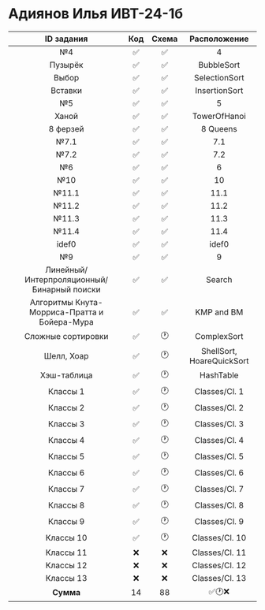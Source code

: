 # Адиянов Илья ИВТ-24-1б  
| ID задания | Код | Схема | Расположение |                                                 
| :----: | :----: | :----: | :----: |
| №4 | ✅ | ✅ | 4 |
| Пузырёк | ✅ | ✅ | BubbleSort |
| Выбор | ✅ | ✅ | SelectionSort |
| Вставки | ✅ | ✅ | InsertionSort |
| №5 | ✅ | ✅ | 5 |
| Ханой | ✅ | ✅ | TowerOfHanoi |
| 8 ферзей | ✅ | ✅ | 8 Queens |
| №7.1 | ✅ | ✅ | 7.1 |
| №7.2 | ✅ | ✅ | 7.2 |
| №6 | ✅ | ✅ | 6 |
| №10 | ✅ | ✅ | 10 |
| №11.1 | ✅ | ✅ | 11.1 |
| №11.2 | ✅ | ✅ | 11.2 |
| №11.3 | ✅ | ✅ | 11.3 |
| №11.4 | ✅ | ✅ | 11.4 |
| idef0 | ✅ | ✅ | idef0 |
| №9 | ✅ | ✅ | 9 |
| Линейный/Интерпроляционный/Бинарный поиски | ✅ | ✅ | Search |
| Алгоритмы Кнута-Морриса-Пратта и Бойера-Мура | ✅ | ✅ | KMP and BM |
| Сложные сортировки | ✅ | 🕐 | ComplexSort |
| Шелл, Хоар | ✅ | 🕐 | ShellSort, HoareQuickSort |
| Хэш-таблица | ✅ | 🕐 | HashTable |
| Классы 1 | ✅ | 🕐 | Classes/Cl. 1 |
| Классы 2 | ✅ | 🕐 | Classes/Cl. 2 |
| Классы 3 | ✅ | 🕐 | Classes/Cl. 3 |
| Классы 4 | ✅ | 🕐 | Classes/Cl. 4 |
| Классы 5 | ✅ | 🕐 | Classes/Cl. 5 |
| Классы 6 | ✅ | 🕐 | Classes/Cl. 6 |
| Классы 7 | ✅ | 🕐 | Classes/Cl. 7 |
| Классы 8 | ✅ | 🕐 | Classes/Cl. 8 |
| Классы 9 | ✅ | 🕐 | Classes/Cl. 9 |
| Классы 10 | ✅ | 🕐 | Classes/Cl. 10 |
| Классы 11 | ❌ | ❌ | Classes/Cl. 11 |
| Классы 12 | ❌ | ❌ | Classes/Cl. 12 |
| Классы 13 | ❌ | ❌ | Classes/Cl. 13 |
| **Сумма** | 14 | 88 | ✅🕐❌ |
